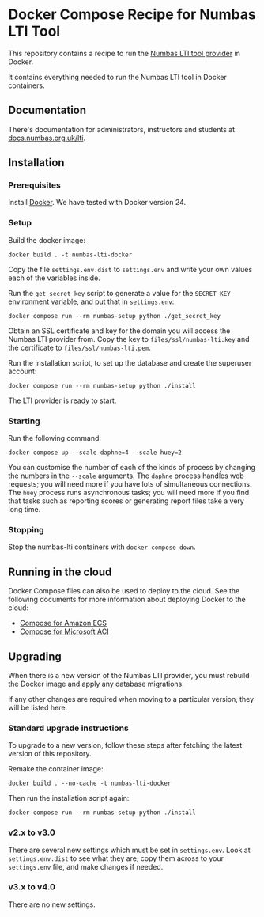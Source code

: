 # Docker Compose Recipe for Numbas LTI Tool

This repository contains a recipe to run the [Numbas LTI tool provider](https://docs.numbas.org.uk/lti) in Docker.

It contains everything needed to run the Numbas LTI tool in Docker containers.

## Documentation

There's documentation for administrators, instructors and students at [docs.numbas.org.uk/lti](https://docs.numbas.org.uk/lti).

## Installation

### Prerequisites

Install [Docker](https://docs.docker.com/engine/install/).
We have tested with Docker version 24.

### Setup

Build the docker image:

```
docker build . -t numbas-lti-docker
```

Copy the file `settings.env.dist` to `settings.env` and write your own values each of the variables inside.

Run the `get_secret_key` script to generate a value for the `SECRET_KEY` environment variable, and put that in `settings.env`:

```
docker compose run --rm numbas-setup python ./get_secret_key
```

Obtain an SSL certificate and key for the domain you will access the Numbas LTI provider from. Copy the key to `files/ssl/numbas-lti.key` and the certificate to `files/ssl/numbas-lti.pem`.

Run the installation script, to set up the database and create the superuser account:

```
docker compose run --rm numbas-setup python ./install
```

The LTI provider is ready to start.

### Starting

Run the following command:

```
docker compose up --scale daphne=4 --scale huey=2
```

You can customise the number of each of the kinds of process by changing the numbers in the `--scale` arguments.
The `daphne` process handles web requests; you will need more if you have lots of simultaneous connections.
The `huey` process runs asynchronous tasks; you will need more if you find that tasks such as reporting scores or generating report files take a very long time.

### Stopping

Stop the numbas-lti containers with `docker compose down`.

## Running in the cloud

Docker Compose files can also be used to deploy to the cloud. See the following documents for more information about deploying Docker to the cloud:
 - [Compose for Amazon ECS](https://docs.docker.com/engine/context/ecs-integration/)
 - [Compose for Microsoft ACI](https://docs.docker.com/engine/context/aci-integration/)

## Upgrading

When there is a new version of the Numbas LTI provider, you must rebuild the Docker image and apply any database migrations.

If any other changes are required when moving to a particular version, they will be listed here.

### Standard upgrade instructions

To upgrade to a new version, follow these steps after fetching the latest version of this repository.

Remake the container image:

```
docker build . --no-cache -t numbas-lti-docker
```

Then run the installation script again:

```
docker compose run --rm numbas-setup python ./install
```

### v2.x to v3.0

There are several new settings which must be set in `settings.env`.
Look at `settings.env.dist` to see what they are, copy them across to your `settings.env` file, and make changes if needed.

### v3.x to v4.0

There are no new settings.
